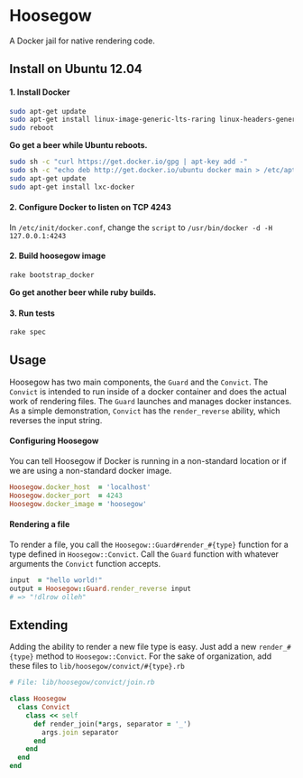 # Hoosegow

A Docker jail for native rendering code.


## Install on Ubuntu 12.04

#### 1. Install Docker

```bash
sudo apt-get update
sudo apt-get install linux-image-generic-lts-raring linux-headers-generic-lts-raring curl
sudo reboot
```

**Go get a beer while Ubuntu reboots.**

```bash
sudo sh -c "curl https://get.docker.io/gpg | apt-key add -"
sudo sh -c "echo deb http://get.docker.io/ubuntu docker main > /etc/apt/sources.list.d/docker.list"
sudo apt-get update
sudo apt-get install lxc-docker
```

#### 2. Configure Docker to listen on TCP 4243

In `/etc/init/docker.conf`, change the `script` to `/usr/bin/docker -d -H 127.0.0.1:4243`

#### 2. Build hoosegow image

```bash
rake bootstrap_docker
```

**Go get another beer while ruby builds.**

#### 3. Run tests

```bash
rake spec
```

## Usage

Hoosegow has two main components, the `Guard` and the `Convict`. The `Convict` is intended to run inside of a docker container and does the actual work of rendering files. The `Guard` launches and manages docker instances. As a simple demonstration, `Convict` has the `render_reverse` ability, which reverses the input string.

#### Configuring Hoosegow

You can tell Hoosegow if Docker is running in a non-standard location or if we are using a non-standard docker image.

```ruby
Hoosegow.docker_host  = 'localhost'
Hoosegow.docker_port  = 4243
Hoosegow.docker_image = 'hoosegow'
```

#### Rendering a file

To render a file, you call the `Hoosegow::Guard#render_#{type}` function for a type defined in `Hoosegow::Convict`. Call the `Guard` function with whatever arguments the `Convict` function accepts.

```ruby
input  = "hello world!"
output = Hoosegow::Guard.render_reverse input
# => "!dlrow olleh"
```

## Extending

Adding the ability to render a new file type is easy. Just add a new `render_#{type}` method to `Hoosegow::Convict`. For the sake of organization, add these files to `lib/hoosegow/convict/#{type}.rb`

```ruby
# File: lib/hoosegow/convict/join.rb

class Hoosegow
  class Convict
    class << self
      def render_join(*args, separator = '_')
        args.join separator
      end
    end
  end
end
```
